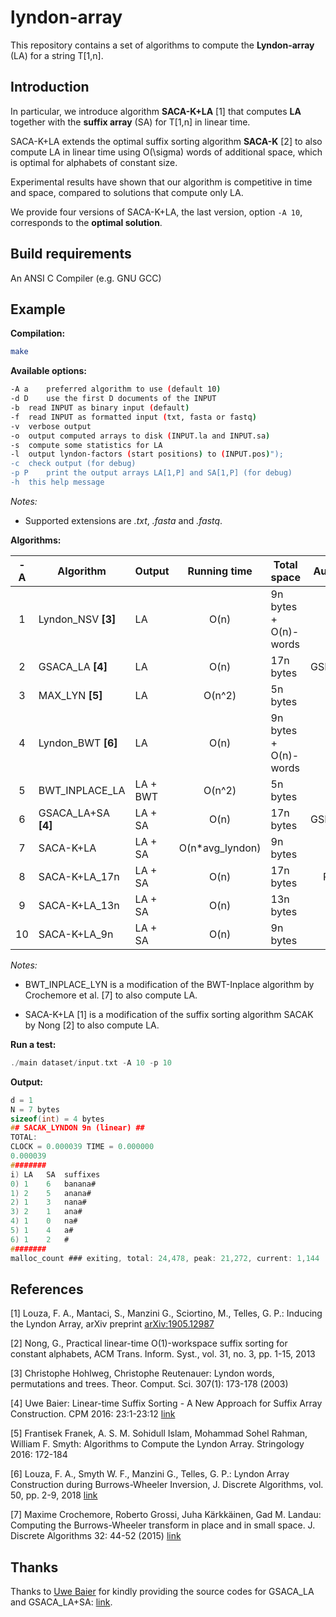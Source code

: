 # lyndon-array

This repository contains a set of algorithms to compute the **Lyndon-array** (LA) for a string T\[1,n\].

## Introduction

In particular, we introduce algorithm **SACA-K+LA** \[1\] that computes **LA** together with the **suffix array** (SA) for T\[1,n\] in linear time.

SACA-K+LA extends the optimal suffix sorting algorithm **SACA-K** \[2\] to also compute LA in linear time using O(\sigma) words of additional space, which is optimal for alphabets of constant size. 

Experimental results have shown that our algorithm is competitive in time and space, compared to solutions that compute only LA. 

We provide four versions of SACA-K+LA, the last version, option ``-A 10``, corresponds to the **optimal solution**.


## Build requirements

An ANSI C Compiler (e.g. GNU GCC)

## Example

**Compilation:**

```sh
make
```

**Available options:**

```sh
-A a	preferred algorithm to use (default 10)
-d D	use the first D documents of the INPUT
-b	read INPUT as binary input (default)
-f	read INPUT as formatted input (txt, fasta or fastq)
-v	verbose output
-o	output computed arrays to disk (INPUT.la and INPUT.sa)
-s	compute some statistics for LA
-l	output lyndon-factors (start positions) to (INPUT.pos)");
-c	check output (for debug)
-p P	print the output arrays LA[1,P] and SA[1,P] (for debug)
-h	this help message
```
_Notes:_ 
- Supported extensions are _.txt_, _.fasta_ and _.fastq_.

**Algorithms:**

| -A | Algorithm              | Output   |   Running time  | Total space           | Auxiliary arrays |
|:--:|------------------------|----------|:---------------:|-----------------------|:----------------:|
|  1 | Lyndon_NSV **\[3\]**   |    LA    |       O(n)      | 9n bytes + O(n)-words |    ISA+Stack     |
|  2 | GSACA_LA  **\[4\]**    |    LA    |       O(n)      | 17n bytes             |  GSIZE+PREV+ISA  |
|  3 | MAX_LYN **\[5\]**      |    LA    |      O(n^2)     | 5n bytes              |                  |
|  4 | Lyndon_BWT **\[6\]**   |    LA    |       O(n)      | 9n bytes + O(n)-words |     LF+Stack     |
|  5 | BWT_INPLACE_LA         | LA + BWT |      O(n^2)     | 5n bytes              |                  |
|  6 | GSACA_LA+SA **\[4\]**  |  LA + SA |       O(n)      | 17n bytes             |  GSIZE+PREV+ISA  |
|  7 | SACA-K+LA              |  LA + SA | O(n*avg_lyndon) | 9n bytes              |                  |
|  8 | SACA-K+LA\_17n         |  LA + SA |       O(n)      | 17n bytes             |     PREV+NEXT    |
|  9 | SACA-K+LA\_13n         |  LA + SA |       O(n)      | 13n bytes             |       PREV       |
| 10 | SACA-K+LA\_9n          |  LA + SA |       O(n)      | 9n bytes              |                  |

_Notes:_ 
- BWT_INPLACE_LYN is a modification of the BWT-Inplace algorithm by Crochemore et al. \[7\] to also compute LA. 

- SACA-K+LA \[1\] is a modification of the suffix sorting algorithm SACAK by Nong \[2\] to also compute LA.


**Run a test:**

```c
./main dataset/input.txt -A 10 -p 10
```

**Output:**

```c
d = 1
N = 7 bytes
sizeof(int) = 4 bytes
## SACAK_LYNDON 9n (linear) ##
TOTAL:
CLOCK = 0.000039 TIME = 0.000000
0.000039
########
i) LA	SA	suffixes
0) 1	6	banana#
1) 2	5	anana#
2) 1	3	nana#
3) 2	1	ana#
4) 1	0	na#
5) 1	4	a#
6) 1	2	#
########
malloc_count ### exiting, total: 24,478, peak: 21,272, current: 1,144
```

## References

\[1\] 
Louza, F. A., Mantaci, S., Manzini G., Sciortino, M., Telles, G. P.: Inducing the Lyndon Array, arXiv preprint [arXiv:1905.12987](https://arxiv.org/abs/1905.12987)

\[2\] Nong, G., Practical linear-time O(1)-workspace suffix sorting for constant alphabets, ACM Trans. Inform. Syst., vol. 31, no. 3, pp. 1-15, 2013

\[3\] Christophe Hohlweg, Christophe Reutenauer: Lyndon words, permutations and trees. Theor. Comput. Sci. 307(1): 173-178 (2003)

\[4\] Uwe Baier: Linear-time Suffix Sorting - A New Approach for Suffix Array Construction. CPM 2016: 23:1-23:12 [link](https://doi.org/10.4230/LIPIcs.CPM.2016.23)

\[5\] Frantisek Franek, A. S. M. Sohidull Islam, Mohammad Sohel Rahman, William F. Smyth:
Algorithms to Compute the Lyndon Array. Stringology 2016: 172-184

\[6\] Louza, F. A., Smyth W. F., Manzini G., Telles, G. P.: Lyndon Array Construction during Burrows-Wheeler Inversion, J. Discrete Algorithms, vol. 50, pp. 2-9, 2018 [link](https://www.sciencedirect.com/science/article/pii/S1570866718301254)

\[7\] Maxime Crochemore, Roberto Grossi, Juha Kärkkäinen, Gad M. Landau: Computing the Burrows-Wheeler transform in place and in small space. J. Discrete Algorithms 32: 44-52 (2015) [link](https://doi.org/10.1016/j.jda.2015.01.004)



## Thanks

Thanks to [Uwe Baier](https://github.com/waYne1337/) for kindly providing the source codes for GSACA_LA and GSACA_LA+SA: [link](https://github.com/felipelouza/sacak-lyndon/tree/master/external/gsaca_cl).
